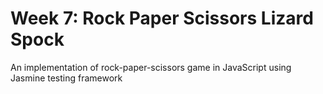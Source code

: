 Week 7: Rock Paper Scissors Lizard Spock
========================================

An implementation of rock-paper-scissors game in JavaScript using Jasmine testing framework

